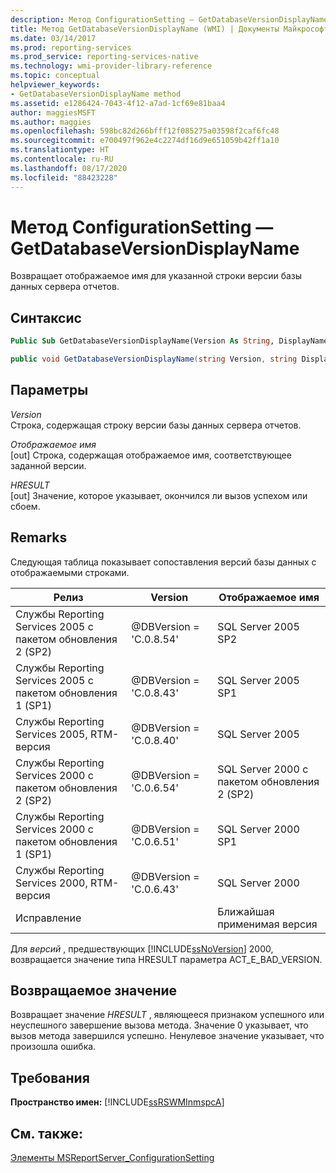 ```yaml
---
description: Метод ConfigurationSetting — GetDatabaseVersionDisplayName
title: Метод GetDatabaseVersionDisplayName (WMI) | Документы Майкрософт
ms.date: 03/14/2017
ms.prod: reporting-services
ms.prod_service: reporting-services-native
ms.technology: wmi-provider-library-reference
ms.topic: conceptual
helpviewer_keywords:
- GetDatabaseVersionDisplayName method
ms.assetid: e1286424-7043-4f12-a7ad-1cf69e81baa4
author: maggiesMSFT
ms.author: maggies
ms.openlocfilehash: 598bc82d266bfff12f085275a03598f2caf6fc48
ms.sourcegitcommit: e700497f962e4c2274df16d9e651059b42ff1a10
ms.translationtype: HT
ms.contentlocale: ru-RU
ms.lasthandoff: 08/17/2020
ms.locfileid: "88423228"
---
```

# <a name="configurationsetting-method---getdatabaseversiondisplayname"></a>Метод ConfigurationSetting — GetDatabaseVersionDisplayName
  Возвращает отображаемое имя для указанной строки версии базы данных сервера отчетов.  
  
## <a name="syntax"></a>Синтаксис  
  
```vb  
Public Sub GetDatabaseVersionDisplayName(Version As String, DisplayName As String, ByRef HRESULT As Int32)  
```  
  
```csharp  
public void GetDatabaseVersionDisplayName(string Version, string DisplayName, out Int32 HRESULT);  
```  
  
## <a name="parameters"></a>Параметры  
 *Version*  
 Строка, содержащая строку версии базы данных сервера отчетов.  
  
 *Отображаемое имя*  
 [out] Строка, содержащая отображаемое имя, соответствующее заданной версии.  
  
 *HRESULT*  
 [out] Значение, которое указывает, окончился ли вызов успехом или сбоем.  
  
## <a name="remarks"></a>Remarks  
 Следующая таблица показывает сопоставления версий базы данных с отображаемыми строками.  
  
|**Релиз**|**Version**|**Отображаемое имя**|  
|-----------------|-----------------|----------------------|  
|Службы Reporting Services 2005 с пакетом обновления 2 (SP2)|@DBVersion = 'C.0.8.54'|SQL Server 2005 SP2|  
|Службы Reporting Services 2005 с пакетом обновления 1 (SP1)|@DBVersion = 'C.0.8.43'|SQL Server 2005 SP1|  
|Службы Reporting Services 2005, RTM-версия|@DBVersion = 'C.0.8.40'|SQL Server 2005|  
|Службы Reporting Services 2000 с пакетом обновления 2 (SP2)|@DBVersion = 'C.0.6.54'|SQL Server 2000 с пакетом обновления 2 (SP2)|  
|Службы Reporting Services 2000 с пакетом обновления 1 (SP1)|@DBVersion = 'C.0.6.51'|SQL Server 2000 SP1|  
|Службы Reporting Services 2000, RTM-версия|@DBVersion = 'C.0.6.43'|SQL Server 2000|  
|Исправление||Ближайшая применимая версия|  
  
 Для *версий* , предшествующих [!INCLUDE[ssNoVersion](../../includes/ssnoversion-md.md)] 2000, возвращается значение типа HRESULT параметра ACT_E_BAD_VERSION.  
  
## <a name="return-value"></a>Возвращаемое значение  
 Возвращает значение *HRESULT* , являющееся признаком успешного или неуспешного завершение вызова метода. Значение 0 указывает, что вызов метода завершился успешно. Ненулевое значение указывает, что произошла ошибка.  
  
## <a name="requirements"></a>Требования  
 **Пространство имен:** [!INCLUDE[ssRSWMInmspcA](../../includes/ssrswminmspca-md.md)]  
  
## <a name="see-also"></a>См. также:  
 [Элементы MSReportServer_ConfigurationSetting](../../reporting-services/wmi-provider-library-reference/msreportserver-configurationsetting-members.md)  
  
  
